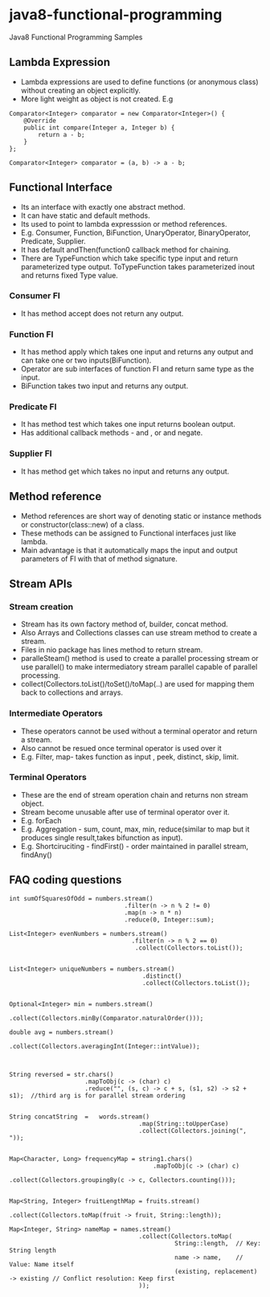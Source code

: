 # java8-functional-programming
Java8 Functional Programming Samples

## Lambda Expression
- Lambda expressions are used to define functions (or anonymous class) without creating an object explicitly.
- More light weight as object is not created. E.g
```
Comparator<Integer> comparator = new Comparator<Integer>() {
    @Override
    public int compare(Integer a, Integer b) {
        return a - b;
    }
};

Comparator<Integer> comparator = (a, b) -> a - b;
```
  
## Functional Interface
- Its an interface with exactly one abstract method. 
- It can have static and default methods. 
- Its used to point to lambda expresssion or method references. 
- E.g. Consumer, Function, BiFunction, UnaryOperator, BinaryOperator, Predicate, Supplier. 
- It has default andThen(function0 callback method for chaining. 
- There are TypeFunction which   take specific type input and return parameterized type output. ToTypeFunction takes parameterized inout and returns
  fixed Type value.
  
### Consumer FI
- It has method accept does not return any output.
  
### Function FI
- It has method apply which takes one input and returns any output and can take one or two inputs(BiFunction). 
- Operator are sub interfaces of function FI and return same type as the input. 
- BiFunction takes two input and returns any output.

### Predicate FI
- It has method test which takes one input returns boolean output. 
- Has additional callback methods - and , or and negate.

### Supplier FI
- It has method get which takes no input and returns any output.
  
## Method reference
- Method references are short way of denoting static or instance methods or constructor(class::new) of a class.
- These methods can be assigned to Functional interfaces just like lambda. 
- Main advantage is that it automatically maps the input and output parameters of FI with that of method signature.

## Stream APIs

### Stream creation

- Stream has its own factory method of, builder, concat method. 
- Also Arrays and Collections classes can use stream method to create a stream. 
- Files in nio package has lines method to return stream. 
- paralleSteam() method is used to create  a parallel processing stream or use parallel() to make intermediatory stream parallel capable of parallel processing.
- collect(Collectors.toList()/toSet()/toMap(..) are used for mapping them back to collections and arrays.
  
### Intermediate Operators
- These operators cannot be used without a terminal operator and return a stream. 
- Also cannot be resued once terminal operator is used over it 
- E.g. Filter, map- takes function as input , peek, distinct, skip, limit. 
  
### Terminal Operators
- These are the end of stream operation chain and returns non stream object. 
- Stream become unusable after use of terminal operator over it. 
- E.g. forEach
- E.g. Aggregation - sum, count, max, min, reduce(similar to map but it produces single result,takes bifunction as input).
- E.g. Shortciruciting - findFirst() - order maintained in parallel stream, findAny()

## FAQ coding questions
```
int sumOfSquaresOfOdd = numbers.stream()
                                .filter(n -> n % 2 != 0)
                                .map(n -> n * n)
                                .reduce(0, Integer::sum);

List<Integer> evenNumbers = numbers.stream()
                                  .filter(n -> n % 2 == 0)
                                   .collect(Collectors.toList());


List<Integer> uniqueNumbers = numbers.stream()
                                     .distinct()
                                     .collect(Collectors.toList());


Optional<Integer> min = numbers.stream()
                                .collect(Collectors.minBy(Comparator.naturalOrder()));

double avg = numbers.stream()
                    .collect(Collectors.averagingInt(Integer::intValue));



String reversed = str.chars()
                     .mapToObj(c -> (char) c)
                     .reduce("", (s, c) -> c + s, (s1, s2) -> s2 + s1);  //third arg is for parallel stream ordering


String concatString  =   words.stream()
                                    .map(String::toUpperCase)
                                    .collect(Collectors.joining(", "));


Map<Character, Long> frequencyMap = string1.chars()
                                        .mapToObj(c -> (char) c)
                                        .collect(Collectors.groupingBy(c -> c, Collectors.counting()));


Map<String, Integer> fruitLengthMap = fruits.stream()
                                        .collect(Collectors.toMap(fruit -> fruit, String::length));

Map<Integer, String> nameMap = names.stream()
                                    .collect(Collectors.toMap(
                                              String::length,  // Key: String length
                                              name -> name,    // Value: Name itself
                                              (existing, replacement) -> existing // Conflict resolution: Keep first
                                    ));

```
